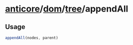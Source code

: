 # [anticore](../../../../../#reference)/[dom](../../#reference)/[tree](../#reference)/<a name="reference">appendAll</a>

## Usage

```js
appendAll(nodes, parent)
```